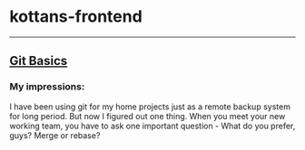 # kottans-frontend

________________________________________________

## [Git Basics](https://github.com/kottans/frontend/blob/master/tasks/git-intro.md)
### My impressions:
I have been using git for my home projects just as a remote backup system for long period. 
But now I figured out one thing. When you meet your new working team, you have to ask one 
important question - What do you prefer, guys? Merge or rebase?
